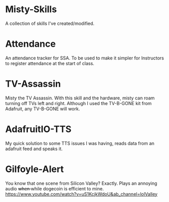 # Misty-Skills
A collection of skills I've created/modified. 
# Attendance
An attendance tracker for SSA. To be used to make it simpler for Instructors to register attendance at the start of class.
# TV-Assassin
Misty the TV Assassin. With this skill and the hardware, misty can roam turning off TVs left and right. Although I used the TV-B-GONE kit from Adafruit, any TV-B-GONE will work.
# AdafruitIO-TTS
My quick solution to some TTS issues I was having, reads data from an adafruit feed and speaks it.
# Gilfoyle-Alert
You know that one scene from Silicon Valley? Exactly. Plays an annoying audio <strike> when </strike> while dogecoin is efficient to mine. https://www.youtube.com/watch?v=uS1KcjkWdoU&ab_channel=lolValley
